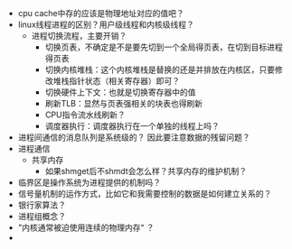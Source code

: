 - cpu cache中存的应该是物理地址对应的值吧？
- linux线程进程的区别？用户级线程和内核级线程？
  - 进程切换流程，主要开销？
    - 切换页表，不确定是不是要先切到一个全局得页表，在切到目标进程得页表
    - 切换内核堆栈：这个内核堆栈是替换的还是并排放在内核区，只要修改堆栈指针状态（相关寄存器）即可？
    - 切换硬件上下文：也就是切换寄存器中的值
    - 刷新TLB：显然与页表强相关的块表也得刷新
    - CPU指令流水线刷新？
    - 调度器执行：调度器执行在一个单独的线程上吗？
- 进程间通信的消息队列是系统级的？ 因此要注意数据的残留问题？
- 进程通信
  - 共享内存
    - 如果shmget后不shmdt会怎么样？共享内存的维护机制？
- 临界区是操作系统为进程提供的机制吗？
- 信号量机制的运作方式，比如它和我需要控制的数据是如何建立关系的？
- 银行家算法？
- 进程组概念？
- ”内核通常被迫使用连续的物理内存“ ？
- 